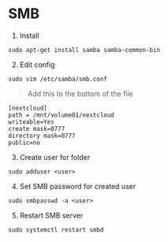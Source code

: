 
# SMB

1. Install

```
sudo apt-get install samba samba-common-bin
```

2. Edit config

```
sudo vim /etc/samba/smb.conf
```

> Add this to the bottom of the file

```
[nextcloud]
path = /mnt/volume01/nextcloud
writeable=Yes
create mask=0777
directory mask=0777
public=no
```

3. Create user for folder

```
sudo adduser <user>
```

4. Set SMB password for created user

```
sudo smbpasswd -a <user>
```

5. Restart SMB server

```
sudo systemctl restart smbd
```
